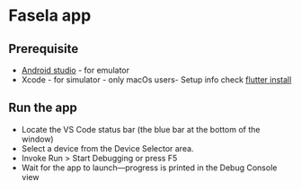 # Fasela app

## Prerequisite

- [Android studio](https://developer.android.com/studio) - for emulator
- Xcode - for simulator - only macOs users-
  Setup info check [flutter install](https://docs.flutter.dev/get-started/install)

## Run the app

- Locate the VS Code status bar (the blue bar at the bottom of the window)
- Select a device from the Device Selector area.
- Invoke Run > Start Debugging or press F5
- Wait for the app to launch—progress is printed in the Debug Console view
